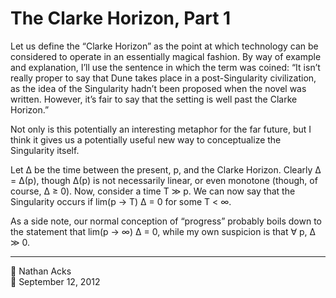 # The Clarke Horizon, Part 1

Let us define the “Clarke Horizon” as the point at which technology can be considered to operate in an essentially magical fashion. By way of example and explanation, I’ll use the sentence in which the term was coined: “It isn’t really proper to say that Dune takes place in a post-Singularity civilization, as the idea of the Singularity hadn’t been proposed when the novel was written. However, it’s fair to say that the setting is well past the Clarke Horizon.”

Not only is this potentially an interesting metaphor for the far future, but I think it gives us a potentially useful new way to conceptualize the Singularity itself.

Let Δ be the time between the present, p, and the Clarke Horizon. Clearly Δ = Δ(p), though Δ(p) is not necessarily linear, or even monotone (though, of course, Δ ≥ 0). Now, consider a time T ≫ p. We can now say that the Singularity occurs if lim(p → T) Δ = 0 for some T < ∞.

As a side note, our normal conception of “progress” probably boils down to the statement that lim(p → ∞) Δ = 0, while my own suspicion is that ∀ p, Δ ≫  0.

- - - -

👤 Nathan Acks  
📅 September 12, 2012
